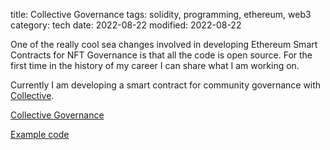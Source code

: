 title: Collective Governance
tags: solidity, programming, ethereum, web3
category: tech
date: 2022-08-22
modified: 2022-08-22

One of the really cool sea changes involved in developing Ethereum Smart Contracts for NFT Governance is that all the code is open source.   For the first time in the history of my career I can share what I am working on.

Currently I am developing a smart contract for community governance with [Collective](https://www.collective.xyz).

[Collective Governance](https://github.com/momentranks/collective-governance-v1)

[Example code](https://github.com/momentranks/collective_governance_js)
